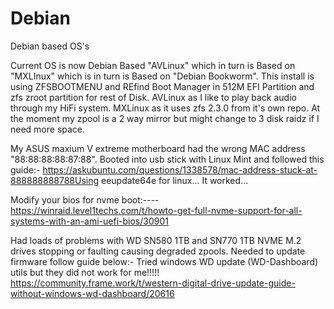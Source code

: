 # Debian

Debian based OS's

Current OS is now Debian Based "AVLinux" which in turn is Based on "MXLInux" which is in turn is Based on "Debian Bookworm".
This install is using ZFSBOOTMENU and REfind Boot Manager in 512M EFI Partition and zfs zroot partition for rest of Disk.
AVLinux as I like to play back audio through my HiFi system. MXLinux as it uses zfs 2.3.0 from it's own repo.
At the moment my zpool is a 2 way mirror but might change to 3 disk raidz if I need more space.

My ASUS maxium V extreme motherboard had the wrong MAC address "88:88:88:88:87:88". Booted into usb stick with Linux Mint and followed this guide:-
https://askubuntu.com/questions/1338578/mac-address-stuck-at-888888888788Using eeupdate64e for linux... It worked...

Modify your bios for nvme boot:----
https://winraid.level1techs.com/t/howto-get-full-nvme-support-for-all-systems-with-an-ami-uefi-bios/30901

Had loads of problems with WD SN580 1TB and SN770 1TB NVME M.2 drives stopping or faulting causing degraded zpools. Needed to update firmware follow guide below:- Tried windows WD update (WD-Dashboard) utils but they did not work for me!!!!!
https://community.frame.work/t/western-digital-drive-update-guide-without-windows-wd-dashboard/20616
